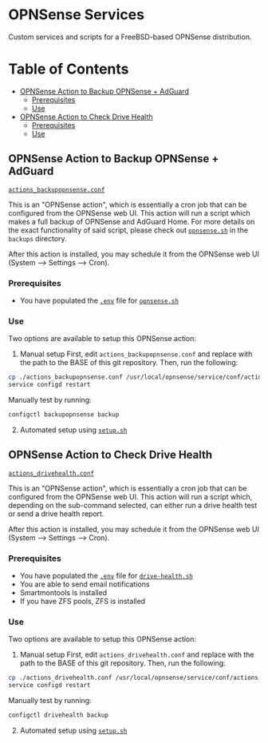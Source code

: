 # OPNSense Services

Custom services and scripts for a FreeBSD-based OPNSense distribution.




# Table of Contents

- [OPNSense Action to Backup OPNSense + AdGuard](#OPNSense-Action-to-Backup-OPNSense-+-AdGuard)
  - [Prerequisites](#Prerequisites)
  - [Use](#Use)
- [OPNSense Action to Check Drive Health](#OPNSense-Action-to-Check-Drive-Health)
  - [Prerequisites](#Prerequisites-1)
  - [Use](#Use-1)




## OPNSense Action to Backup OPNSense + AdGuard
[`actions_backupopnsense.conf`](actions_backupopnsense.conf)

This is an "OPNSense action", which is essentially a cron job that can be configured from the OPNSense web UI.
This action will run a script which makes a full backup of OPNSense and AdGuard Home.
For more details on the exact functionality of said script, please check out [`opnsense.sh`](../../../backup/opnsense.sh) in the `backups` directory.

After this action is installed, you may schedule it from the OPNSense web UI (System --> Settings --> Cron).

### Prerequisites
- You have populated the [`.env`](../../../backup/sample.env) file for [`opnsense.sh`](../../../backup/opnsense.sh)

### Use
Two options are available to setup this OPNSense action:

1. Manual setup
First, edit `actions_backupopnsense.conf` and replace <scriptsdir> with the path to the BASE of this git repository.
Then, run the following:

```sh
cp ./actions_backupopnsense.conf /usr/local/opnsense/service/conf/actions.d
service configd restart
```
Manually test by running:
```sh
configctl backupopnsense backup
```




2. Automated setup using [`setup.sh`](setup.sh)




## OPNSense Action to Check Drive Health
[`actions_drivehealth.conf`](actions_drivehealth.conf)

This is an "OPNSense action", which is essentially a cron job that can be configured from the OPNSense web UI.
This action will run a script which, depending on the sub-command selected, can either run a drive health test or send a drive health report.

After this action is installed, you may schedule it from the OPNSense web UI (System --> Settings --> Cron).

### Prerequisites
- You have populated the [`.env`](../../../system/sample.env) file for [`drive-health.sh`](../../../system/drive-health.sh)
- You are able to send email notifications
- Smartmontools is installed
- If you have ZFS pools, ZFS is installed

### Use
Two options are available to setup this OPNSense action:

1. Manual setup
First, edit `actions_drivehealth.conf` and replace <scriptsdir> with the path to the BASE of this git repository.
Then, run the following:

```sh
cp ./actions_drivehealth.conf /usr/local/opnsense/service/conf/actions.d
service configd restart
```
Manually test by running:
```sh
configctl drivehealth backup
```




2. Automated setup using [`setup.sh`](setup.sh)

